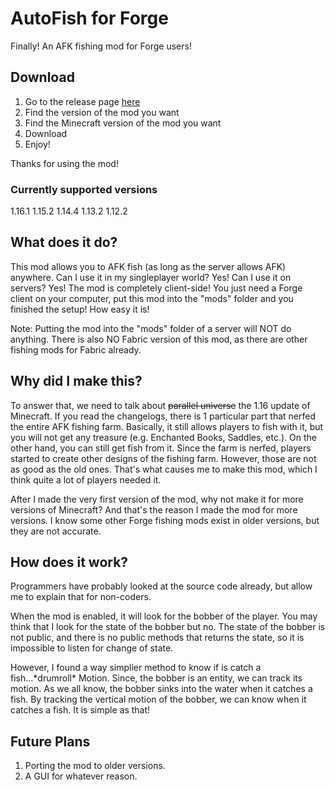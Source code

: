 # AutoFish for Forge
Finally! An AFK fishing mod for Forge users!

## Download
1. Go to the release page [here](https://github.com/North-West-Wind/forge-autofish/releases)
2. Find the version of the mod you want
3. Find the Minecraft version of the mod you want
4. Download
5. Enjoy!

Thanks for using the mod!

### Currently supported versions
1.16.1
1.15.2
1.14.4
1.13.2
1.12.2

## What does it do?
This mod allows you to AFK fish (as long as the server allows AFK) anywhere. Can I use it in my singleplayer world? Yes! Can I use it on servers? Yes! The mod is completely client-side! You just need a Forge client on your computer, put this mod into the "mods" folder and you finished the setup! How easy it is!

Note: Putting the mod into the "mods" folder of a server will NOT do anything.
There is also NO Fabric version of this mod, as there are other fishing mods for Fabric already.

## Why did I make this?
To answer that, we need to talk about ~~parallel universe~~ the 1.16 update of Minecraft. If you read the changelogs, there is 1 particular part that nerfed the entire AFK fishing farm. Basically, it still allows players to fish with it, but you will not get any treasure (e.g. Enchanted Books, Saddles, etc.). On the other hand, you can still get fish from it. Since the farm is nerfed, players started to create other designs of the fishing farm. However, those are not as good as the old ones. That's what causes me to make this mod, which I think quite a lot of players needed it.

After I made the very first version of the mod, why not make it for more versions of Minecraft? And that's the reason I made the mod for more versions. I know some other Forge fishing mods exist in older versions, but they are not accurate.

## How does it work?
Programmers have probably looked at the source code already, but allow me to explain that for non-coders.

When the mod is enabled, it will look for the bobber of the player. You may think that I look for the state of the bobber but no. The state of the bobber is not public, and there is no public methods that returns the state, so it is impossible to listen for change of state.

However, I found a way simplier method to know if is catch a fish...\*drumroll\* Motion. Since, the bobber is an entity, we can track its motion. As we all know, the bobber sinks into the water when it catches a fish. By tracking the vertical motion of the bobber, we can know when it catches a fish. It is simple as that!

## Future Plans
1. Porting the mod to older versions.
2. A GUI for whatever reason.
